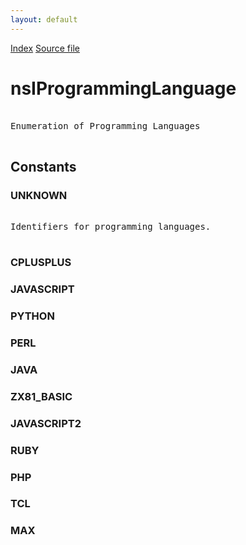 ```yaml
---
layout: default
---
```

<div id='links'><a href="../index.html">Index</a>
<a href="http://dxr.mozilla.org/mozilla-central/source/xpcom/base/nsIProgrammingLanguage.idl">Source file</a>
</div>

# nsIProgrammingLanguage #
<pre>  
Enumeration of Programming Languages  
  
</pre>
## Constants ##

### UNKNOWN ###
<pre>  
Identifiers for programming languages.  
  
</pre>
### CPLUSPLUS ###

### JAVASCRIPT ###

### PYTHON ###

### PERL ###

### JAVA ###

### ZX81_BASIC ###

### JAVASCRIPT2 ###

### RUBY ###

### PHP ###

### TCL ###

### MAX ###
